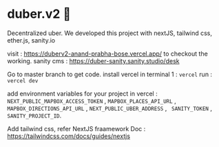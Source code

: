 # duber.v2 🚕
Decentralized uber. We developed this project with nextJS, tailwind css, ether.js, sanity.io

visit : https://duberv2-anand-prabha-bose.vercel.app/ to checkout the working.
sanity cms : https://duber-sanity.sanity.studio/desk

Go to master branch to get code.
install vercel in terminal 1 : ```vercel```
run : ```vercel dev```

add environment variables for your project in vercel : ```NEXT_PUBLIC_MAPBOX_ACCESS_TOKEN``` , ``` MAPBOX_PLACES_API_URL ``` , ``` MAPBOX_DIRECTIONS_API_URL``` , ``` NEXT_PUBLIC_UBER_ADDRESS ``` , ``` SANITY_TOKEN``` , ``` SANITY_PROJECT_ID```.

Add tailwind css, refer NextJS fraamework Doc : https://tailwindcss.com/docs/guides/nextjs





